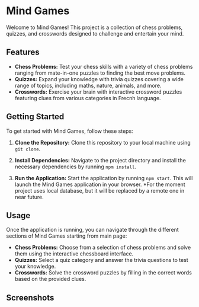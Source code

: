 # Mind Games

Welcome to Mind Games! This project is a collection of chess problems, quizzes, and crosswords designed to challenge and entertain your mind.

## Features

- **Chess Problems:** Test your chess skills with a variety of chess problems ranging from mate-in-one puzzles to finding the best move problems.
- **Quizzes:** Expand your knowledge with trivia quizzes covering a wide range of topics, including maths, nature, animals, and more.
- **Crosswords:** Exercise your brain with interactive crossword puzzles featuring clues from various categories in Frecnh language.

## Getting Started

To get started with Mind Games, follow these steps:

1. **Clone the Repository:** Clone this repository to your local machine using `git clone`.

2. **Install Dependencies:** Navigate to the project directory and install the necessary dependencies by running `npm install`.

3. **Run the Application:** Start the application by running `npm start`. This will launch the Mind Games application in your browser.
   *For the moment project uses local database, but it will be replaced by a remote one in near future.

## Usage

Once the application is running, you can navigate through the different sections of Mind Games starting from main page:

- **Chess Problems:** Choose from a selection of chess problems and solve them using the interactive chessboard interface.
- **Quizzes:** Select a quiz category and answer the trivia questions to test your knowledge.
- **Crosswords:** Solve the crossword puzzles by filling in the correct words based on the provided clues.

## Screenshots

